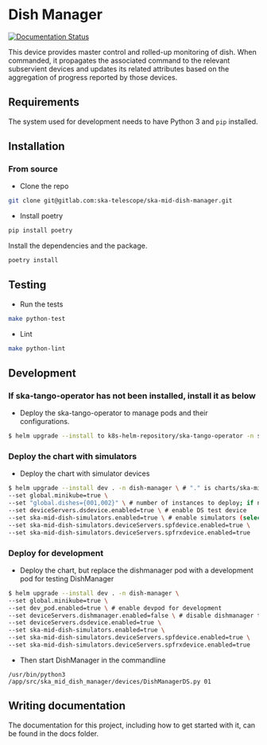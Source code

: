 Dish Manager
============

[![Documentation Status](https://readthedocs.org/projects/ska-telescope-ska-mid-dish-manager/badge/?version=latest)](https://developer.skao.int/projects/ska-mid-dish-manager/en/latest/?badge=latest)

This device provides master control and rolled-up monitoring of dish. When commanded, it propagates the associated command to the relevant subservient devices and updates its related attributes based on the aggregation of progress reported by those devices.

## Requirements

The system used for development needs to have Python 3 and `pip` installed.

## Installation

### From source

- Clone the repo

```bash
git clone git@gitlab.com:ska-telescope/ska-mid-dish-manager.git
```

- Install poetry

```bash
pip install poetry
```

Install the dependencies and the package.

```bash
poetry install
```

## Testing

- Run the tests

```bash
make python-test
```

- Lint

```bash
make python-lint
```

## Development

### If ska-tango-operator has not been installed, install it as below

- Deploy the ska-tango-operator to manage pods and their configurations.

```bash
$ helm upgrade --install to k8s-helm-repository/ska-tango-operator -n ska-tango-operator-system
```

### Deploy the chart with simulators

- Deploy the chart with simulator devices

```bash
$ helm upgrade --install dev . -n dish-manager \ # "." is charts/ska-mid-dish-manager
--set global.minikube=true \
--set "global.dishes={001,002}" \ # number of instances to deploy; if not specified defaults to 001
--set deviceServers.dsdevice.enabled=true \ # enable DS test device
--set ska-mid-dish-simulators.enabled=true \ # enable simulators (select which simulator to deploy below)
--set ska-mid-dish-simulators.deviceServers.spfdevice.enabled=true \
--set ska-mid-dish-simulators.deviceServers.spfrxdevice.enabled=true
```

### Deploy for development

- Deploy the chart, but replace the dishmanager pod with a development pod for testing DishManager

```bash
$ helm upgrade --install dev . -n dish-manager \
--set global.minikube=true \
--set dev_pod.enabled=true \ # enable devpod for development
--set deviceServers.dishmanager.enabled=false \ # disable dishmanager to use devpod
--set deviceServers.dsdevice.enabled=true \
--set ska-mid-dish-simulators.enabled=true \
--set ska-mid-dish-simulators.deviceServers.spfdevice.enabled=true \
--set ska-mid-dish-simulators.deviceServers.spfrxdevice.enabled=true
```

- Then start DishManager in the commandline

```
/usr/bin/python3 /app/src/ska_mid_dish_manager/devices/DishManagerDS.py 01
```

## Writing documentation

The documentation for this project, including how to get started with it, can be found in the docs folder.
